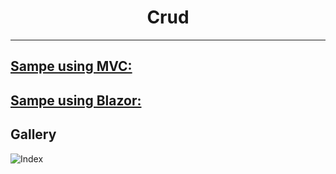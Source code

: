 <h1 align="center">
   Crud
</h1>

<hr>


## [Sampe using MVC:](https://github.com/FaberSanZ/ASP.NET-Core-Samples/tree/master/Src/MVC/Crud)
## [Sampe using Blazor:]()


## Gallery

![Index](index.png)

